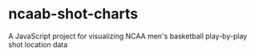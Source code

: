 ncaab-shot-charts
=================

A JavaScript project for visualizing NCAA men's basketball play-by-play shot location data
